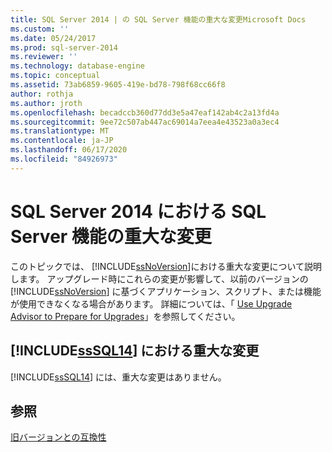 ```yaml
---
title: SQL Server 2014 | の SQL Server 機能の重大な変更Microsoft Docs
ms.custom: ''
ms.date: 05/24/2017
ms.prod: sql-server-2014
ms.reviewer: ''
ms.technology: database-engine
ms.topic: conceptual
ms.assetid: 73ab6859-9605-419e-bd78-798f68cc66f8
author: rothja
ms.author: jroth
ms.openlocfilehash: becadccb360d77dd3e5a47eaf142ab4c2a13fd4a
ms.sourcegitcommit: 9ee72c507ab447ac69014a7eea4e43523a0a3ec4
ms.translationtype: MT
ms.contentlocale: ja-JP
ms.lasthandoff: 06/17/2020
ms.locfileid: "84926973"
---
```

# <a name="breaking-changes-to-sql-server-features-in-sql-server-2014"></a>SQL Server 2014 における SQL Server 機能の重大な変更
  このトピックでは、 [!INCLUDE[ssNoVersion](../includes/ssnoversion-md.md)]における重大な変更について説明します。 アップグレード時にこれらの変更が影響して、以前のバージョンの [!INCLUDE[ssNoVersion](../includes/ssnoversion-md.md)] に基づくアプリケーション、スクリプト、または機能が使用できなくなる場合があります。 詳細については、「 [Use Upgrade Advisor to Prepare for Upgrades](../../2014/sql-server/install/use-upgrade-advisor-to-prepare-for-upgrades.md)」を参照してください。  
  
## <a name="breaking-changes-in-sssql14"></a>[!INCLUDE[ssSQL14](../includes/sssql14-md.md)] における重大な変更  
 [!INCLUDE[ssSQL14](../includes/sssql14-md.md)] には、重大な変更はありません。  
  
## <a name="see-also"></a>参照  
 [旧バージョンとの互換性](../../2014/getting-started/backward-compatibility.md)  
  
  

